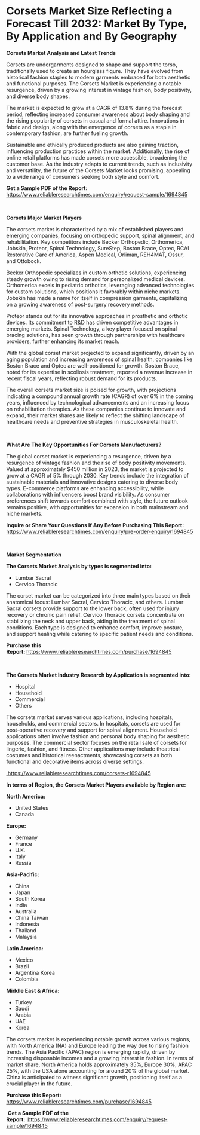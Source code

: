 <p><h1>Corsets Market Size Reflecting a Forecast Till 2032: Market By Type, By Application and By Geography</h1></p><p><strong>Corsets Market Analysis and Latest Trends</strong></p>
<p><p>Corsets are undergarments designed to shape and support the torso, traditionally used to create an hourglass figure. They have evolved from historical fashion staples to modern garments embraced for both aesthetic and functional purposes. The Corsets Market is experiencing a notable resurgence, driven by a growing interest in vintage fashion, body positivity, and diverse body shapes. </p><p>The market is expected to grow at a CAGR of 13.8% during the forecast period, reflecting increased consumer awareness about body shaping and the rising popularity of corsets in casual and formal attire. Innovations in fabric and design, along with the emergence of corsets as a staple in contemporary fashion, are further fueling growth. </p><p>Sustainable and ethically produced products are also gaining traction, influencing production practices within the market. Additionally, the rise of online retail platforms has made corsets more accessible, broadening the customer base. As the industry adapts to current trends, such as inclusivity and versatility, the future of the Corsets Market looks promising, appealing to a wide range of consumers seeking both style and comfort.</p></p>
<p><strong>Get a Sample PDF of the Report:&nbsp;</strong> <a href="https://www.reliableresearchtimes.com/enquiry/request-sample/1694845?utm_campaign=3565&utm_medium=2&utm_source=Github&utm_content=ia&utm_term=13042025&utm_id=corsets">https://www.reliableresearchtimes.com/enquiry/request-sample/1694845</a></p>
<p>&nbsp;</p>
<p><strong>Corsets Major Market Players</strong></p>
<p><p>The corsets market is characterized by a mix of established players and emerging companies, focusing on orthopedic support, spinal alignment, and rehabilitation. Key competitors include Becker Orthopedic, Orthomerica, Jobskin, Proteor, Spinal Technology, SureStep, Boston Brace, Optec, RCAI Restorative Care of America, Aspen Medical, Orliman, REH4MAT, Ossur, and Ottobock.</p><p>Becker Orthopedic specializes in custom orthotic solutions, experiencing steady growth owing to rising demand for personalized medical devices. Orthomerica excels in pediatric orthotics, leveraging advanced technologies for custom solutions, which positions it favorably within niche markets. Jobskin has made a name for itself in compression garments, capitalizing on a growing awareness of post-surgery recovery methods.</p><p>Proteor stands out for its innovative approaches in prosthetic and orthotic devices. Its commitment to R&D has driven competitive advantages in emerging markets. Spinal Technology, a key player focused on spinal bracing solutions, has seen growth through partnerships with healthcare providers, further enhancing its market reach.</p><p>With the global corset market projected to expand significantly, driven by an aging population and increasing awareness of spinal health, companies like Boston Brace and Optec are well-positioned for growth. Boston Brace, noted for its expertise in scoliosis treatment, reported a revenue increase in recent fiscal years, reflecting robust demand for its products.</p><p>The overall corsets market size is poised for growth, with projections indicating a compound annual growth rate (CAGR) of over 6% in the coming years, influenced by technological advancements and an increasing focus on rehabilitation therapies. As these companies continue to innovate and expand, their market shares are likely to reflect the shifting landscape of healthcare needs and preventive strategies in musculoskeletal health.</p></p>
<p>&nbsp;</p>
<p><strong>What Are The Key Opportunities For Corsets Manufacturers?</strong></p>
<p><p>The global corset market is experiencing a resurgence, driven by a resurgence of vintage fashion and the rise of body positivity movements. Valued at approximately $450 million in 2023, the market is projected to grow at a CAGR of 5% through 2030. Key trends include the integration of sustainable materials and innovative designs catering to diverse body types. E-commerce platforms are enhancing accessibility, while collaborations with influencers boost brand visibility. As consumer preferences shift towards comfort combined with style, the future outlook remains positive, with opportunities for expansion in both mainstream and niche markets.</p></p>
<p><strong>Inquire or Share Your Questions If Any Before Purchasing This Report:</strong> <a href="https://www.reliableresearchtimes.com/enquiry/pre-order-enquiry/1694845?utm_campaign=3565&utm_medium=2&utm_source=Github&utm_content=ia&utm_term=13042025&utm_id=corsets">https://www.reliableresearchtimes.com/enquiry/pre-order-enquiry/1694845</a></p>
<p>&nbsp;</p>
<p><strong>Market Segmentation</strong></p>
<p><strong>The Corsets Market Analysis by types is segmented into:</strong></p>
<p><ul><li>Lumbar Sacral</li><li>Cervico Thoracic</li></ul></p>
<p><p>The corset market can be categorized into three main types based on their anatomical focus: Lumbar Sacral, Cervico Thoracic, and others. Lumbar Sacral corsets provide support to the lower back, often used for injury recovery or chronic pain relief. Cervico Thoracic corsets concentrate on stabilizing the neck and upper back, aiding in the treatment of spinal conditions. Each type is designed to enhance comfort, improve posture, and support healing while catering to specific patient needs and conditions.</p></p>
<p><strong>Purchase this Report:&nbsp;</strong><a href="https://www.reliableresearchtimes.com/purchase/1694845?utm_campaign=3565&utm_medium=2&utm_source=Github&utm_content=ia&utm_term=13042025&utm_id=corsets">https://www.reliableresearchtimes.com/purchase/1694845</a></p>
<p>&nbsp;</p>
<p><strong>The Corsets Market Industry Research by Application is segmented into:</strong></p>
<p><ul><li>Hospital</li><li>Household</li><li>Commercial</li><li>Others</li></ul></p>
<p><p>The corsets market serves various applications, including hospitals, households, and commercial sectors. In hospitals, corsets are used for post-operative recovery and support for spinal alignment. Household applications often involve fashion and personal body shaping for aesthetic purposes. The commercial sector focuses on the retail sale of corsets for lingerie, fashion, and fitness. Other applications may include theatrical costumes and historical reenactments, showcasing corsets as both functional and decorative items across diverse settings.</p></p>
<p><a href="https://www.reliableresearchtimes.com/corsets-r1694845?utm_campaign=3565&utm_medium=2&utm_source=Github&utm_content=ia&utm_term=13042025&utm_id=corsets">&nbsp;https://www.reliableresearchtimes.com/corsets-r1694845</a></p>
<p><strong>In terms of Region, the Corsets Market Players available by Region are:</strong></p>
<p>
    <p> <strong> North America: </strong>
        <ul>
            <li>United States</li>
            <li>Canada</li>
        </ul>
        </p> 
    <p> <strong> Europe: </strong>
        <ul>
            <li>Germany</li>
            <li>France</li>
            <li>U.K.</li>
            <li>Italy</li>
            <li>Russia</li>
        </ul>
        </p> 
    <p> <strong> Asia-Pacific: </strong>
        <ul>
            <li>China</li>
            <li>Japan</li>
            <li>South Korea</li>
            <li>India</li>
            <li>Australia</li>
            <li>China Taiwan</li>
            <li>Indonesia</li>
            <li>Thailand</li>
            <li>Malaysia</li>
        </ul>
        </p> 
    <p> <strong> Latin America: </strong>
        <ul>
            <li>Mexico</li>
            <li>Brazil</li>
            <li>Argentina Korea</li>
            <li>Colombia</li>
        </ul>
        </p> 
    <p> <strong> Middle East & Africa: </strong>
        <ul>
            <li>Turkey</li>
            <li>Saudi</li>
            <li>Arabia</li>
            <li>UAE</li>
            <li>Korea</li>
        </ul>
    </p>
    </p>
<p><p>The corsets market is experiencing notable growth across various regions, with North America (NA) and Europe leading the way due to rising fashion trends. The Asia Pacific (APAC) region is emerging rapidly, driven by increasing disposable incomes and a growing interest in fashion. In terms of market share, North America holds approximately 35%, Europe 30%, APAC 25%, with the USA alone accounting for around 20% of the global market. China is anticipated to witness significant growth, positioning itself as a crucial player in the future.</p></p>
<p><strong>Purchase this Report: </strong><a href="https://www.reliableresearchtimes.com/purchase/1694845?utm_campaign=3565&utm_medium=2&utm_source=Github&utm_content=ia&utm_term=13042025&utm_id=corsets">https://www.reliableresearchtimes.com/purchase/1694845</a></p>
<p>&nbsp;<strong>Get a Sample PDF of the Report:&nbsp;&nbsp;</strong><a href="https://www.reliableresearchtimes.com/enquiry/request-sample/1694845?utm_campaign=3565&utm_medium=2&utm_source=Github&utm_content=ia&utm_term=13042025&utm_id=corsets">https://www.reliableresearchtimes.com/enquiry/request-sample/1694845</a></p>
<p><strong></strong></p>
<p><p></p><p></p><p></p></p>
